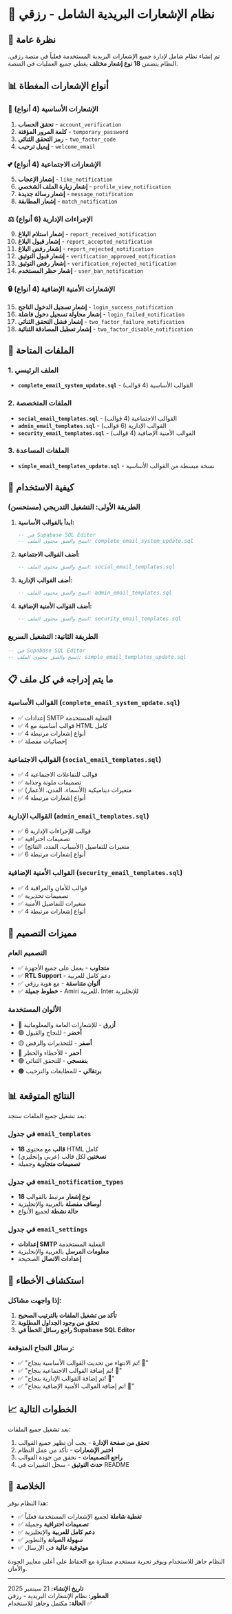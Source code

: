 # 📧 نظام الإشعارات البريدية الشامل - رزقي

## 🎯 نظرة عامة

تم إنشاء نظام شامل لإدارة جميع الإشعارات البريدية المستخدمة فعلياً في منصة رزقي. النظام يتضمن **18 نوع إشعار مختلف** يغطي جميع العمليات في المنصة.

## 📊 أنواع الإشعارات المغطاة

### 🔐 الإشعارات الأساسية (4 أنواع)
1. **تحقق الحساب** - `account_verification`
2. **كلمة المرور المؤقتة** - `temporary_password`
3. **رمز التحقق الثنائي** - `two_factor_code`
4. **إيميل ترحيب** - `welcome_email`

### 💕 الإشعارات الاجتماعية (4 أنواع)
5. **إشعار الإعجاب** - `like_notification`
6. **إشعار زيارة الملف الشخصي** - `profile_view_notification`
7. **إشعار رسالة جديدة** - `message_notification`
8. **إشعار المطابقة** - `match_notification`

### ⚖️ الإجراءات الإدارية (6 أنواع)
9. **إشعار استلام البلاغ** - `report_received_notification`
10. **إشعار قبول البلاغ** - `report_accepted_notification`
11. **إشعار رفض البلاغ** - `report_rejected_notification`
12. **إشعار قبول التوثيق** - `verification_approved_notification`
13. **إشعار رفض التوثيق** - `verification_rejected_notification`
14. **إشعار حظر المستخدم** - `user_ban_notification`

### 🔒 الإشعارات الأمنية الإضافية (4 أنواع)
15. **إشعار تسجيل الدخول الناجح** - `login_success_notification`
16. **إشعار محاولة تسجيل دخول فاشلة** - `login_failed_notification`
17. **إشعار فشل التحقق الثنائي** - `two_factor_failure_notification`
18. **إشعار تعطيل المصادقة الثنائية** - `two_factor_disable_notification`

## 📁 الملفات المتاحة

### 1. الملف الرئيسي
- **`complete_email_system_update.sql`** - القوالب الأساسية (4 قوالب)

### 2. الملفات المتخصصة
- **`social_email_templates.sql`** - القوالب الاجتماعية (4 قوالب)
- **`admin_email_templates.sql`** - القوالب الإدارية (6 قوالب)
- **`security_email_templates.sql`** - القوالب الأمنية الإضافية (4 قوالب)

### 3. الملفات المساعدة
- **`simple_email_templates_update.sql`** - نسخة مبسطة من القوالب الأساسية

## 🚀 كيفية الاستخدام

### الطريقة الأولى: التشغيل التدريجي (مستحسن)

1. **ابدأ بالقوالب الأساسية:**
   ```sql
   -- في Supabase SQL Editor
   -- انسخ والصق محتوى الملف: complete_email_system_update.sql
   ```

2. **أضف القوالب الاجتماعية:**
   ```sql
   -- انسخ والصق محتوى الملف: social_email_templates.sql
   ```

3. **أضف القوالب الإدارية:**
   ```sql
   -- انسخ والصق محتوى الملف: admin_email_templates.sql
   ```

4. **أضف القوالب الأمنية الإضافية:**
   ```sql
   -- انسخ والصق محتوى الملف: security_email_templates.sql
   ```

### الطريقة الثانية: التشغيل السريع

```sql
-- في Supabase SQL Editor
-- انسخ والصق محتوى الملف: simple_email_templates_update.sql
```

## 📋 ما يتم إدراجه في كل ملف

### القوالب الأساسية (`complete_email_system_update.sql`)
- ✅ إعدادات SMTP الفعلية المستخدمة
- ✅ 4 قوالب أساسية مع HTML كامل
- ✅ 4 أنواع إشعارات مرتبطة
- ✅ إحصائيات مفصلة

### القوالب الاجتماعية (`social_email_templates.sql`)
- ✅ 4 قوالب للتفاعلات الاجتماعية
- ✅ تصميمات ملونة وجذابة
- ✅ متغيرات ديناميكية (الأسماء، المدن، الأعمار)
- ✅ 4 أنواع إشعارات مرتبطة

### القوالب الإدارية (`admin_email_templates.sql`)
- ✅ 6 قوالب للإجراءات الإدارية
- ✅ تصميمات احترافية
- ✅ متغيرات للتفاصيل (الأسباب، المدد، النتائج)
- ✅ 6 أنواع إشعارات مرتبطة

### القوالب الأمنية الإضافية (`security_email_templates.sql`)
- ✅ 4 قوالب للأمان والمراقبة
- ✅ تصميمات تحذيرية
- ✅ متغيرات للتفاصيل الأمنية
- ✅ 4 أنواع إشعارات مرتبطة

## 🎨 مميزات التصميم

### التصميم العام
- ✅ **متجاوب** - يعمل على جميع الأجهزة
- ✅ **RTL Support** - دعم كامل للعربية
- ✅ **ألوان متناسقة** - مع هوية رزقي
- ✅ **خطوط جميلة** - Amiri للعربية، Inter للإنجليزية

### الألوان المستخدمة
- 🔵 **أزرق** - للإشعارات العامة والمعلوماتية
- 🟢 **أخضر** - للنجاح والقبول
- 🟡 **أصفر** - للتحذيرات والرفض
- 🔴 **أحمر** - للأخطاء والحظر
- 🟣 **بنفسجي** - للتحقق الثنائي
- 🟠 **برتقالي** - للمطابقات والترحيب

## 📊 النتائج المتوقعة

بعد تشغيل جميع الملفات ستجد:

### في جدول `email_templates`
- **18 قالب** مع محتوى HTML كامل
- **نسختين** لكل قالب (عربي وإنجليزي)
- **تصميمات متجاوبة** وجميلة

### في جدول `email_notification_types`
- **18 نوع إشعار** مرتبط بالقوالب
- **أوصاف مفصلة** بالعربية والإنجليزية
- **حالة نشطة** لجميع الأنواع

### في جدول `email_settings`
- **إعدادات SMTP** الفعلية المستخدمة
- **معلومات المرسل** بالعربية والإنجليزية
- **إعدادات الاتصال** الصحيحة

## 🔧 استكشاف الأخطاء

### إذا واجهت مشاكل:

1. **تأكد من تشغيل الملفات بالترتيب الصحيح**
2. **تحقق من وجود الجداول المطلوبة**
3. **راجع رسائل الخطأ في Supabase SQL Editor**

### رسائل النجاح المتوقعة:
- ✅ "تم الانتهاء من تحديث القوالب الأساسية بنجاح! 🎉"
- ✅ "تم إضافة القوالب الاجتماعية بنجاح! 🎉"
- ✅ "تم إضافة القوالب الإدارية بنجاح! 🎉"
- ✅ "تم إضافة القوالب الأمنية الإضافية بنجاح! 🎉"

## 📈 الخطوات التالية

بعد تشغيل جميع الملفات:

1. **تحقق من صفحة الإدارة** - يجب أن تظهر جميع القوالب
2. **اختبر الإشعارات** - تأكد من عمل النظام
3. **راجع التصميمات** - تحقق من جودة القوالب
4. **حدث التوثيق** - سجل التغييرات في README

## 🎯 الخلاصة

هذا النظام يوفر:
- ✅ **تغطية شاملة** لجميع الإشعارات المستخدمة فعلياً
- ✅ **تصميمات احترافية** وجميلة
- ✅ **دعم كامل للعربية** والإنجليزية
- ✅ **سهولة الصيانة** والتطوير
- ✅ **موثوقية عالية** في الإرسال

النظام جاهز للاستخدام ويوفر تجربة مستخدم ممتازة مع الحفاظ على أعلى معايير الجودة والأمان.

---

**تاريخ الإنشاء:** 21 سبتمبر 2025  
**المطور:** نظام الإشعارات البريدية - رزقي  
**الحالة:** مكتمل وجاهز للاستخدام ✅







